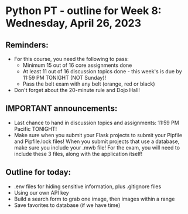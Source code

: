 # Python PT - outline for Week 8: Wednesday, April 26, 2023

## Reminders:
- For this course, you need the following to pass:
    - Minimum 15 out of 16 core assignments done
    - At least 11 out of 16 discussion topics done - this week's is due by 11:59 PM TONIGHT (NOT Sunday)!
    - Pass the belt exam with any belt (orange, red or black)
- Don't forget about the 20-minute rule and Dojo Hall!

## IMPORTANT announcements:
- Last chance to hand in discussion topics and assignments: 11:59 PM Pacific TONIGHT!
- Make sure when you submit your Flask projects to submit your Pipfile and Pipfile.lock files!  When you submit projects that use a database, make sure you include your .mwb file!  For the exam, you will need to include these 3 files, along with the application itself!

## Outline for today:
- .env files for hiding sensitive information, plus .gitignore files
- Using our own API key
- Build a search form to grab one image, then images within a range
- Save favorites to database (if we have time)